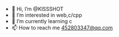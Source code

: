 - 👋 Hi, I’m @KlSSSHOT
- 👀 I’m interested in web,c/cpp
- 🌱 I’m currently learning c
- 📫 How to reach me 452803347@qq.com

<!---
KlSSSHOT/KlSSSHOT is a ✨ special ✨ repository because its `README.md` (this file) appears on your GitHub profile.
You can click the Preview link to take a look at your changes.
--->
